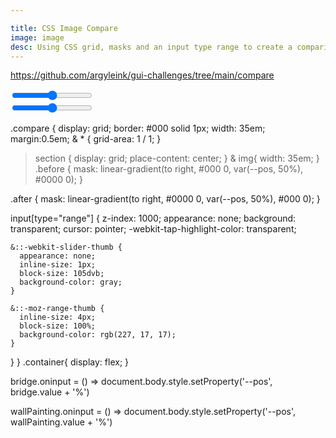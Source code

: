 ```yaml
---

title: CSS Image Compare 
image: image
desc: Using CSS grid, masks and an input type range to create a comparison component. 
---
```

https://github.com/argyleink/gui-challenges/tree/main/compare

<html-code>
<section class="container">
     <div class="compare">
        <section class="before">
            <img src="https://cdn.prod.www.spiegel.de/images/0f47e914-0001-0004-0000-000001244934_w648_r1.778_fpx50_fpy50.webp" alt="">
        </section>
        <section class="after">
            <img src="https://cdn.prod.www.spiegel.de/images/7840d982-0001-0004-0000-000001244935_w648_r1.778_fpx50_fpy50.webp" alt="">
        </section>
        <input type="range" id="bridge" step="0.1">
    </div>
    <div class="compare">
        <section class="before">
            <img src="https://cdn.prod.www.spiegel.de/images/e5057cf4-0001-0004-0000-000001244988_w648_r1.778_fpx50_fpy50.webp" alt="">
        </section>
        <section class="after">
            <img src="https://cdn.prod.www.spiegel.de/images/85c2f511-0001-0004-0000-000001244991_w648_r1.778_fpx50_fpy50.webp" alt="">
        </section>
        <input type="range" id="wallPainting" step="0.1">
    </div>
</section>
</html-code>

<css-code>


.compare {
  display: grid;
  border: #000 solid 1px;
  width: 35em;
  margin:0.5em;
  & * {
    grid-area: 1 / 1;
  }
  
  > section {
    display: grid;
    place-content: center;
  }
  & img{
    width: 35em;
  }
  .before {
    mask: linear-gradient(to right, #000 0, var(--pos, 50%), #0000 0);
  }

  .after {
    mask: linear-gradient(to right, #0000 0, var(--pos, 50%), #000 0);
  }

  input[type="range"] {
    z-index: 1000;
    appearance: none;
    background: transparent;
    cursor: pointer;
    -webkit-tap-highlight-color: transparent;
    
    &::-webkit-slider-thumb {
      appearance: none;
      inline-size: 1px;
      block-size: 105dvb;
      background-color: gray;
    } 
    
    &::-moz-range-thumb {
      inline-size: 4px;
      block-size: 100%;
      background-color: rgb(227, 17, 17);
    }
  }
}
.container{
  display: flex;
}


</css-code>

<js-code>

bridge.oninput = () => document.body.style.setProperty('--pos', bridge.value + '%')

wallPainting.oninput = () => document.body.style.setProperty('--pos', wallPainting.value + '%')

</js-code>